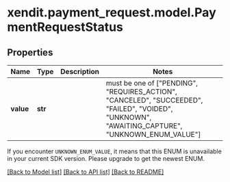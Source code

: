 # xendit.payment_request.model.PaymentRequestStatus


## Properties
| Name | Type | Description | Notes |
| ------------ | ------------- | ------------- | ------------- |
| **value** | **str** |  |  must be one of ["PENDING", "REQUIRES_ACTION", "CANCELED", "SUCCEEDED", "FAILED", "VOIDED", "UNKNOWN", "AWAITING_CAPTURE", "UNKNOWN_ENUM_VALUE"] |

If you encounter `UNKNOWN_ENUM_VALUE`, it means that this ENUM is unavailable in your current SDK version. Please upgrade to get the newest ENUM.

[[Back to Model list]](../README.md#documentation-for-models) [[Back to API list]](../README.md#documentation-for-api-endpoints) [[Back to README]](../README.md)


